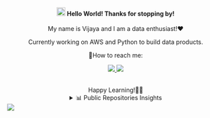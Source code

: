 #### <div align="center"> <img src="https://raw.githubusercontent.com/MartinHeinz/MartinHeinz/master/wave.gif" style="height: 20px; width:20px" > Hello World! Thanks for stopping by!  </div>
<div align="center"> My name is Vijaya and I am a data enthusiast!❤️ </div>
<p align='center'> Currently working on AWS and Python to build data products. </p>
<div align="center"> 🤝How to reach me: </div>


 <p align="center">

  <a href="https://www.linkedin.com/in/vijayalaxmi-wakode/">
   <img src="https://img.icons8.com/color/48/000000/linkedin.png"/>
  </a>
  <a href="mailto:vijayalaxmiwakode@gmail.com">
     <img src="https://img.icons8.com/color/48/000000/gmail.png"/>
  </a>
</p>
<br />
<div align='center'> Happy Learning!🙇‍♀️ </div>
<!-- GitHub Readme Streak Stats & Most used languages - https://github.com/coding-geek21/github-readme-streak-stats -->
<details align='center'>
<summary> 📊 Public Repositories Insights </summary>
<hr>
<p >
<!--<img src="https://github-readme-stats.vercel.app/api?username=vijayalaxmi777&show_icons=true&theme=jolly" alt="GitHub Stats" align="center" width="50%" />-->
  <img src="https://github-readme-stats.vercel.app/api/top-langs/?username=vijayalaxmi777&layout=compact&theme=jolly&langs_count=10&hide_border=true" alt="GitHub Top-Langs" width="40%"/>
   <a href="https://github.com/vijayalaxmi777/github-readme-streak-stats">
   <img title="🔥 Get streak stats for your profile at git.io/streak-stats" alt="Vijaya's streak" src="https://github-readme-streak-stats.herokuapp.com/?user=coding-geek21&theme=jolly&hide_border=true" width="48%"/>
  </a>
</p>
<p>
   🏆 Github Trophies 
  <img alt="Vijaya's Activity Graph" src="https://github-profile-trophy.vercel.app/?username=vijayalaxmi777&theme=monokai" />
</p>
</details>
<img src="https://raw.githubusercontent.com/mayhemantt/mayhemantt/Update/svg/Bottom.svg" />


